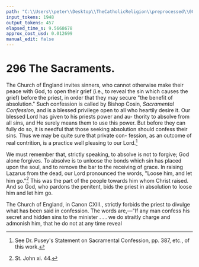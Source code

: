 ```yaml
---
path: "C:\\Users\\peter\\Desktop\\TheCatholicReligion\\preprocessed\\00315.jpg"
input_tokens: 1948
output_tokens: 457
elapsed_time_s: 9.5668678
approx_cost_usd: 0.012699
manual_edit: false
---
```

# 296 The Sacraments.

The Church of England invites sinners, who
cannot otherwise make their peace with God,
to open their grief (i.e., to reveal the sin which
causes the grief) before the priest, in order that
they may secure "the benefit of absolution."
Such confession is called by Bishop Cosin,
*Sacramental Confession*, and is a blessed privilege
open to all who heartily desire it. Our blessed
Lord has given to his priests power and au-
thority to absolve from all sins, and He surely
means them to use this power. But before
they can fully do so, it is needful that those
seeking absolution should confess their sins.
Thus we may be quite sure that private con-
fession, as an outcome of real contrition, is a
practice well pleasing to our Lord.[^1]

We must remember that, strictly speaking,
to absolve is not to forgive; God alone forgives.
To absolve is to unloose the bonds which sin
has placed upon the soul, and to remove the bar
to the receiving of grace. In raising Lazarus
from the dead, our Lord pronounced the words,
"Loose him, and let him go."[^2] This was the
part of the people towards him whom Christ
raised. And so God, who pardons the penitent,
bids the priest in absolution to loose him and
let him go.

The Church of England, in Canon CXIII.,
strictly forbids the priest to divulge what has
been said in confession. The words are,—"If
any man confess his secret and hidden sins to
the minister . . . we do straitly charge and
admonish him, that he do not at any time reveal

[^1]: See Dr. Pusey's Statement on Sacramental Confession,
pp. 387, etc., of this work.
[^2]: St. John xi. 44.